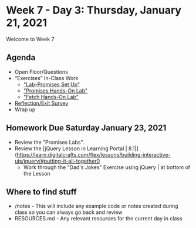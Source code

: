 # Week 7 - Day 3: Thursday, January 21, 2021

Welcome to Week 7

## Agenda

- Open Floor/Questions
- “Exercises” In-Class Work
  - ["Lab-Promises Set Up"](https://developers.google.com/web/ilt/pwa/setting-up-the-labs)
  - ["Promises Hands-On Lab"](https://github.com/google-developer-training/pwa-training-labs/tree/master/promises-lab)
  - ["Fetch Hands-On Lab"](https://developers.google.com/web/ilt/pwa/lab-fetch-api)
- [Reflection/Exit Survey](https://forms.gle/7EBLGKrXJ1ApAaQC7)
- Wrap up

## Homework Due Saturday January 23, 2021

- Review the "Promises Labs".
- Review the [jQuery Lesson in Learning Portal | 8.1|](https://learn.digitalcrafts.com/flex/lessons/building-interactive-uis/jquery/#putting-it-all-together0
  - Work through the "Dad's Jokes" Exercise using jQuery | at bottom of the Lesson

## Where to find stuff
- /notes - This will include any example code or notes created during class so you can always go back and review
- RESOURCES.md - Any relevant resources for the current day in class

